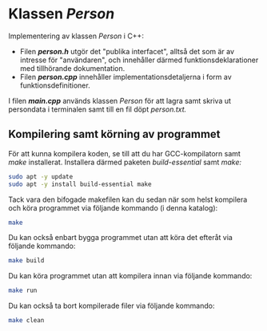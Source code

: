 # Klassen *Person*

Implementering av klassen *Person* i C++:
* Filen ***person.h*** utgör det "publika interfacet", alltså det som är av intresse för "användaren", och innehåller därmed funktionsdeklarationer med tillhörande dokumentation.
* Filen ***person.cpp*** innehåller implementationsdetaljerna i form av funktionsdefinitioner.

I filen ***main.cpp*** används klassen *Person* för att lagra samt skriva ut persondata i terminalen samt till en fil döpt *person.txt.*

## Kompilering samt körning av programmet
För att kunna kompilera koden, se till att du har GCC-kompilatorn samt *make* installerat. Installera därmed paketen *build-essential* samt *make:*

```bash
sudo apt -y update
sudo apt -y install build-essential make
```

Tack vara den bifogade makefilen kan du sedan när som helst kompilera och köra programmet via följande kommando (i denna katalog):

```bash
make
```

Du kan också enbart bygga programmet utan att köra det efteråt via följande kommando:

```bash
make build
```

Du kan köra programmet utan att kompilera innan via följande kommando:

```bash
make run
```

Du kan också ta bort kompilerade filer via följande kommando:

```bash
make clean
```
